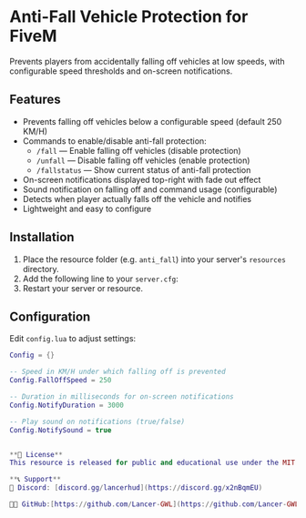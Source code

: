 # Anti-Fall Vehicle Protection for FiveM

Prevents players from accidentally falling off vehicles at low speeds, with configurable speed thresholds and on-screen notifications.

## Features

- Prevents falling off vehicles below a configurable speed (default 250 KM/H)
- Commands to enable/disable anti-fall protection:
  - `/fall` — Enable falling off vehicles (disable protection)
  - `/unfall` — Disable falling off vehicles (enable protection)
  - `/fallstatus` — Show current status of anti-fall protection
- On-screen notifications displayed top-right with fade out effect
- Sound notification on falling off and command usage (configurable)
- Detects when player actually falls off the vehicle and notifies
- Lightweight and easy to configure

## Installation

1. Place the resource folder (e.g. `anti_fall`) into your server's `resources` directory.
2. Add the following line to your `server.cfg`:
3. Restart your server or resource.

## Configuration

Edit `config.lua` to adjust settings:

```lua
Config = {}

-- Speed in KM/H under which falling off is prevented
Config.FallOffSpeed = 250

-- Duration in milliseconds for on-screen notifications
Config.NotifyDuration = 3000

-- Play sound on notifications (true/false)
Config.NotifySound = true


**📜 License**
This resource is released for public and educational use under the MIT license. Attribution to Lancer is appreciated. Do not resell or repackage without permission.

**📞 Support**
💬 Discord: [discord.gg/lancerhud](https://discord.gg/x2nBqmEU)

🧑‍💻 GitHub:[https://github.com/Lancer-GWL](https://github.com/Lancer-GWL)
